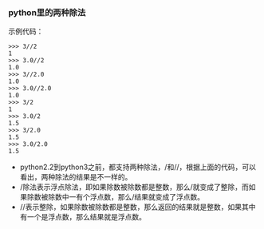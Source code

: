 ### python里的两种除法
示例代码：

	>>> 3//2
	1
	>>> 3.0//2
	1.0
	>>> 3//2.0
	1.0
	>>> 3.0//2.0
	1.0
	>>> 3/2
	1
	>>> 3.0/2
	1.5
	>>> 3/2.0
	1.5
	>>> 3.0/2.0
	1.5
* python2.2到python3之前，都支持两种除法，/和//，根据上面的代码，可以看出，两种除法的结果是不一样的。
* /除法表示浮点除法，即如果除数被除数都是整数，那么/就变成了整除，而如果除数被除数中一有个浮点数，那么/结果就变成了浮点数。
* //表示整除，如果除数被除数都是整数，那么返回的结果就是整数，如果其中有一个是浮点数，那么结果就是浮点数。